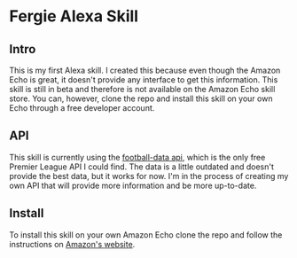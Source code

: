 # Fergie Alexa Skill

## Intro

This is my first Alexa skill. I created this because even though the Amazon Echo is great, it doesn't provide any interface to get this information. This skill is still in beta and therefore is not available on the Amazon Echo skill store. You can, however, clone the repo and install this skill on your own Echo through a free developer account.

## API

This skill is currently using the [football-data api](http://www.football-data.org/documentation), which is the only free Premier League API I could find. The data is a little outdated and doesn't provide the best data, but it works for now. I'm in the process of creating my own API that will provide more information and be more up-to-date.

## Install

To install this skill on your own Amazon Echo clone the repo and follow the instructions on [Amazon's website](https://developer.amazon.com/public/solutions/alexa/alexa-skills-kit/docs/developing-an-alexa-skill-as-a-lambda-function).

<!-- 1. If you do not already have an account on AWS, go to [Amazon Web Services](http://aws.amazon.com/) and create one.
2. Log in to the [AWS Management Console](http://aws.amazon.com/) and navigate to AWS Lambda.
3. Click the region drop-down in the upper-right corner of the console and select **US East (N. Virginia)**. Currently, this is the only supported region for Lambda functions used with the Alexa Skills Kit.
4. If you have no Lambda functions yet, click **Get Started Now**. Otherwise, click **Create a Lambda Function**.
5. Don't select a blueprint, instead click the **skip** button at the bottom of the page.
6. Create a name for the Lambda function. I named mine ```Fergie```.
7. The runtime should be ```Node.js```
8. The code entry type should be ```upload a .zip file```.
9. Compress all of the individual files in the ```/src``` folder into one zip file. Be sure not to compress the folder itself, but the inidivudal files. If you zip the folder the Lambda function won't work.
10. Under Handler leave the default of ```index.handler```
11. Set the role to a basic execution role. This defines the AWS resource the function can access.
12. Leave the advanced options alone.
13. On the review page, make sure that the event source is Alexa.
14. Click create function to save your new function.  -->
